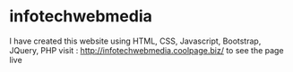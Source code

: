 # infotechwebmedia
I have created this website using HTML, CSS, Javascript, Bootstrap, JQuery, PHP
 visit :   http://infotechwebmedia.coolpage.biz/   to see the page live
